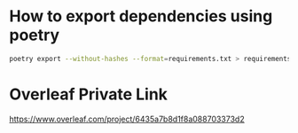 # How to export dependencies using poetry

```bash
poetry export --without-hashes --format=requirements.txt > requirements.txt
```

# Overleaf Private Link

https://www.overleaf.com/project/6435a7b8d1f8a088703373d2